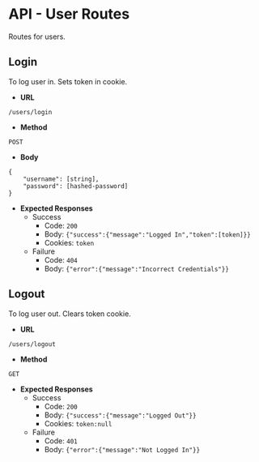 # API - User Routes

Routes for users.

## Login

To log user in. Sets token in cookie.

-   **URL**

```
/users/login
```

-   **Method**

```
POST
```

-   **Body**

```
{
    "username": [string],
    "password": [hashed-password]
}
```

-   **Expected Responses**
    -   Success
        -   Code: `200`
        -   Body: `{"success":{"message":"Logged In","token":[token]}}`
        -   Cookies: `token`
    -   Failure
        -   Code: `404`
        -   Body: `{"error":{"message":"Incorrect Credentials"}}`

## Logout

To log user out. Clears token cookie.

-   **URL**

```
/users/logout
```

-   **Method**

```
GET
```

-   **Expected Responses**
    -   Success
        -   Code: `200`
        -   Body: `{"success":{"message":"Logged Out"}}`
        -   Cookies: `token:null`
    -   Failure
        -   Code: `401`
        -   Body: `{"error":{"message":"Not Logged In"}}`
